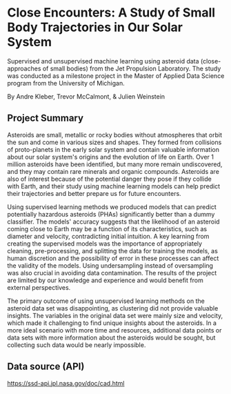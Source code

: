 # Close Encounters: A Study of Small Body Trajectories in Our Solar System

Supervised and unsupervised machine learning using asteroid data (close-approaches of small bodies) from the Jet Propulsion Laboratory. The study was conducted as a milestone project in the Master of Applied Data Science program from the University of Michigan.

By Andre Kleber, Trevor McCalmont, & Julien Weinstein

## Project Summary
Asteroids are small, metallic or rocky bodies without atmospheres that orbit the sun and come in various sizes and shapes. They formed from collisions of proto-planets in the early solar system and contain valuable information about our solar system's origins and the evolution of life on Earth. Over 1 million asteroids have been identified, but many more remain undiscovered, and they may contain rare minerals and organic compounds. Asteroids are also of interest because of the potential danger they pose if they collide with Earth, and their study using machine learning models can help predict their trajectories and better prepare us for future encounters.

Using supervised learning methods we produced models that can predict potentially hazardous asteroids (PHAs) significantly better than a dummy classifier. The models' accuracy suggests that the likelihood of an asteroid coming close to Earth may be a function of its characteristics, such as diameter and velocity, contradicting initial intuition. A key learning from creating the supervised models was the importance of appropriately cleaning, pre-processing, and splitting the data for training the models, as human discretion and the possibility of error in these processes can affect the validity of the models. Using undersampling instead of oversampling was also crucial in avoiding data contamination. The results of the project are limited by our knowledge and experience and would benefit from external perspectives.

The primary outcome of using unsupervised learning methods on the asteroid data set was disappointing, as clustering did not provide valuable insights. The variables in the original data set were mainly size and velocity, which made it challenging to find unique insights about the asteroids. In a more ideal scenario with more time and resources, additional data points or data sets with more information about the asteroids would be sought, but collecting such data would be nearly impossible.

## Data source (API)
https://ssd-api.jpl.nasa.gov/doc/cad.html

